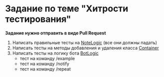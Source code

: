 # Задание по теме "Хитрости тестирования"

**Задание нужно отправить в виде Pull Request**

1. Написать правильные тесты на [NoteLogic](src/main/java/example/note/NoteLogic.java) (все они должны падать)
2. Написать тесты на методы добавления и удаления класса [Container](src/main/java/example/container/Container.java)
3. Написать тесты на логику бота [BotLogic](src%2Fmain%2Fjava%2Fexample%2Fbot%2FBotLogic.java)
   * тест на команду /example
   * тест на команду /notify
   * тест на команду /repeat
